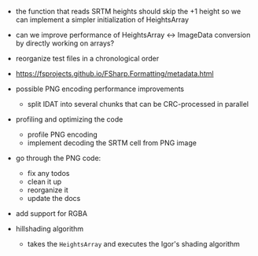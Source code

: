 ﻿- the function that reads SRTM heights should skip the +1 height so we can implement a simpler initialization of HeightsArray
- can we improve performance of HeightsArray <-> ImageData conversion by directly working on arrays?

- reorganize test files in a chronological order

- https://fsprojects.github.io/FSharp.Formatting/metadata.html

- possible PNG encoding performance improvements
    - split IDAT into several chunks that can be CRC-processed in parallel

- profiling and optimizing the code
    - profile PNG encoding 
    - implement decoding the SRTM cell from PNG image

- go through the PNG code:
    - fix any todos
    - clean it up
    - reorganize it
    - update the docs

- add support for RGBA

- hillshading algorithm
    - takes the `HeightsArray` and executes the Igor's shading algorithm
